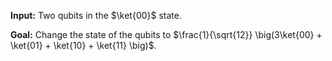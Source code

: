 **Input:** Two qubits in the $\ket{00}$ state.

**Goal:** Change the state of the qubits to $\frac{1}{\sqrt{12}} \big(3\ket{00} + \ket{01} + \ket{10} + \ket{11} \big)$.

